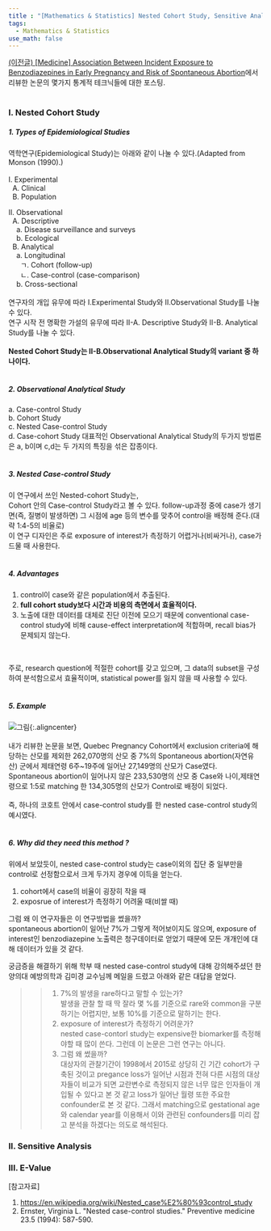 ```yaml
---
title : "[Mathematics & Statistics] Nested Cohort Study, Sensitive Analysis, E-value"
tags:
  - Mathematics & Statistics
use_math: false
---
```


[(이전글)
[Medicine] Association Between Incident Exposure to Benzodiazepines in Early Pregnancy and Risk of Spontaneous Abortion](https://sunghwanji.github.io/2019/09/29/Medicine-Association-Between-Incident-Exposure-to-Benzodiazepines-in-Early-Pregnancy-and-Risk-of-Spontaneous-Abortion.html)에서 리뷰한 논문의 몇가지 통계적 테크닉들에 대한 포스팅.  
<br>
### I. Nested Cohort Study
##### 1. Types of Epidemiological Studies
역학연구(Epidemiological Study)는 아래와 같이 나눌 수 있다.(Adapted from Monson (1990).)  
<br>
I. Experimental  
&nbsp;&nbsp;A. Clinical  
&nbsp;&nbsp;B. Population  
 
II. Observational  
&nbsp;&nbsp;A. Descriptive  
&nbsp;&nbsp;&nbsp;&nbsp;a. Disease surveillance and surveys  
&nbsp;&nbsp;&nbsp;&nbsp;b. Ecological  
&nbsp;&nbsp;B. Analytical  
&nbsp;&nbsp;&nbsp;&nbsp;a. Longitudinal  
&nbsp;&nbsp;&nbsp;&nbsp;&nbsp;&nbsp;ㄱ. Cohort (follow-up)  
&nbsp;&nbsp;&nbsp;&nbsp;&nbsp;&nbsp;ㄴ. Case-control (case-comparison)  
&nbsp;&nbsp;&nbsp;&nbsp;b. Cross-sectional  
<br>
 연구자의 개입 유무에 따라 I.Experimental Study와 II.Observational Study를 나눌 수 있다.  
 연구 시작 전 명확한 가설의 유무에 따라 II-A. Descriptive Study와 II-B. Analytical Study를 나눌 수 있다.  
<br>
**Nested Cohort Study는 II-B.Observational Analytical Study의 variant 중 하나이다.**  
<br>
##### 2. Observational Analytical Study  
a. Case-control Study  
b. Cohort Study  
c. Nested Case-control Study  
d. Case-cohort Study
대표적인 Observational Analytical Study의 두가지 방법론은 a, b이며 c,d는 두 가지의 특징을 섞은 잡종이다.  
<br>
##### 3. Nested Case-control Study
이 연구에서 쓰인 Nested-cohort Study는,  
Cohort 안의 Case-control Study라고 볼 수 있다.  follow-up과정 중에 case가 생기면(즉, 질병이 발생하면) 그 시점에 age 등의 변수를 맞추어 control을 배정해 준다.(대략 1:4-5의 비율로)  
이 연구 디자인은 주로 exposure of interest가 측정하기 어렵거나(비싸거나), case가 드물 때 사용한다.  
<br>
##### 4. Advantages
1. control이 case와 같은 population에서 추출된다.  
2. **full cohort study보다 시간과 비용의 측면에서 효율적이다.**  
3. 노출에 대한 데이터를 대체로 진단 이전에 모으기 때문에 conventional case-control study에 비해 cause-effect interpretation에 적합하며, recall bias가 문제되지 않는다.    
<br>

주로, research question에 적절한 cohort를 갖고 있으며, 그 data의 subset을 구성하여 분석함으로서 효율적이며, statistical power를 잃지 않을 때 사용할 수 있다.  
<br>
##### 5. Example 
![그림](https://i.imgur.com/SFBdtD4.png "Flow chart"){:.aligncenter}  
<br>
내가 리뷰한 논문을 보면, Quebec Pregnancy Cohort에서 exclusion criteria에 해당하는 산모를 제외한 262,070명의 산모 중 7%의 Spontaneous abortion(자연유산) 군에서 제태연령 6주~19주에 일어난 27,149명의 산모가 Case였다. Spontaneous abortion이 일어나지 않은 233,530명의 산모 중 Case와 나이,제태연령으로 1:5로 matching 한 134,305명의 산모가 Control로 배정이 되었다.  
<br>
즉, 하나의 코호트 안에서 case-control study를 한 nested case-control study의 예시였다.  
<br>
##### 6. Why did they need this method ?
위에서 보았듯이, nested case-control study는 case이외의 집단 중 일부만을 control로 선정함으로서 크게 두가지 경우에 이득을 얻는다.  
  
1. cohort에서 case의 비율이 굉장히 작을 때  
2. exposrue of interest가 측정하기 어려울 때(비쌀 때)  
  
그럼 왜 이 연구자들은 이 연구방법을 썼을까?  
spontaneous abortion이 일어난 7%가 그렇게 적어보이지도 않으며, exposure of interest인 benzodiazepine 노출력은 청구데이터로 얻었기 때문에 모든 개개인에 대해 데이터가 있을 것 같다.  
  
궁금증을 해결하기 위해 학부 때 nested case-control study에 대해 강의해주셨던 한양의대 예방의학과 김미경 교수님께 메일을 드렸고 아래와 같은 대답을 얻었다.  
  
>> 1. 7%의 발생을 rare하다고 말할 수 있는가?   
발생을 관찰 할 때 딱 잘라 몇 %를 기준으로 rare와 common을 구분하기는 어렵지만, 보통 10%를 기준으로 말하기는 한다.   
>> 2. exposure of interest가 측정하기 어려운가?  
nested case-contorl study는 expensive한 biomarker를 측정해야할 때 많이 쓴다. 그런데 이 논문은 그런 연구는 아니다.  
>> 3. 그럼 왜 썼을까?  
대상자의 관찰기간이 1998에서 2015로 상당히 긴 기간 cohort가 구축된 것이고 pregance loss가 일어난 시점과 전혀 다른 시점의 대상자들이 비교가 되면 교란변수로 측정되지 않은 너무 많은 인자들이 개입될 수 있다고 본 것 같고 loss가 일어난 월령 또한 주요한 confounder로 본 것 같다. 그래서 matching으로  gestational age 와 calendar year를 이용해서 이와 관련된 confounders를 미리 잡고 분석을 하겠다는 의도로 해석된다.  

### II. Sensitive Analysis

### III. E-Value


[참고자료]
1. https://en.wikipedia.org/wiki/Nested_case%E2%80%93control_study
2. Ernster, Virginia L. "Nested case-control studies." Preventive medicine 23.5 (1994): 587-590.
